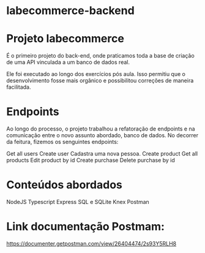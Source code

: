 # labecommerce-backend

# Projeto labecommerce

É o primeiro projeto do back-end, onde praticamos toda a base de criação de uma API vinculada a um banco de dados real.

Ele foi executado ao longo dos exercícios pós aula. Isso permitiu que o desenvolvimento fosse mais orgânico e possibilitou correções de maneira facilitada.

# Endpoints

Ao longo do processo, o projeto trabalhou a refatoração de endpoints e na comunicação entre o novo assunto abordado, banco de dados. No decorrer da feitura, fizemos os senguintes endpoints:

Get all users
Create user
Cadastra uma nova pessoa.
Create product
Get all products 
Edit product by id
Create purchase
Delete purchase by id


# Conteúdos abordados
NodeJS
Typescript
Express
SQL e SQLite
Knex
Postman

# Link documentação Postmam:

https://documenter.getpostman.com/view/26404474/2s93Y5RLH8